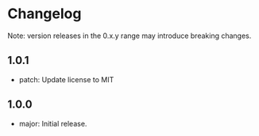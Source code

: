 # Changelog
Note: version releases in the 0.x.y range may introduce breaking changes.

## 1.0.1

- patch: Update license to MIT

## 1.0.0

- major: Initial release.

